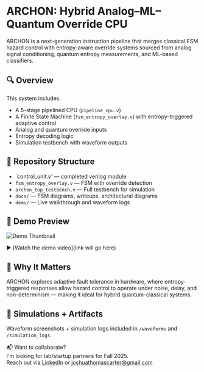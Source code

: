 # ARCHON: Hybrid Analog–ML–Quantum Override CPU

ARCHON is a next-generation instruction pipeline that merges classical FSM hazard control with entropy-aware override systems sourced from analog signal conditioning, quantum entropy measurements, and ML-based classifiers.

## 🔍 Overview

This system includes:
- A 5-stage pipelined CPU (`pipeline_cpu.v`)
- A Finite State Machine (`fsm_entropy_overlay.v`) with entropy-triggered adaptive control
- Analog and quantum override inputs
- Entropy decoding logic
- Simulation testbench with waveform outputs

## 📂 Repository Structure

- `control_unit.v' — completed verilog module
- `fsm_entropy_overlay.v` — FSM with override detection
- `archon_top_testbench.v` — Full testbench for simulation
- `docs/` — FSM diagrams, writeups, architectural diagrams
- `demo/` — Live walkthrough and waveform logs

## 📸 Demo Preview

![Demo Thumbnail](demo/demo_thumbnail.png)

▶️ [Watch the demo video](link will go here)

## 🧠 Why It Matters

ARCHON explores adaptive fault tolerance in hardware, where entropy-triggered responses allow hazard control to operate under noise, delay, and non-determinism — making it ideal for hybrid quantum-classical systems.

## 🧪 Simulations + Artifacts

Waveform screenshots + simulation logs included in `/waveforms` and `/simulation_logs`.

📬 Want to collaborate?  
I'm looking for lab/startup partners for Fall 2025.  
Reach out via [LinkedIn](https://www.linkedin.com/in/joshua-carter-898868356/) or [joshuathomascarter@gmail.com](mailto:joshtcarter0710@gmail.com)

